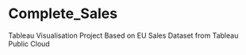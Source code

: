 # Complete_Sales
 Tableau Visualisation Project Based on EU Sales Dataset from Tableau Public Cloud
